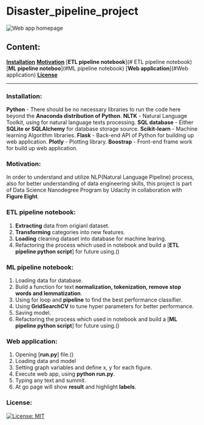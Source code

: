 # Disaster_pipeline_project
![**Web app homepage**]()

## Content:
[**Installation**](#Installation)
[**Motivation**](#Motivation)
[**ETL pipeline notebook**](# ETL pipeline notebook)
[**ML pipeline noteboo**](#ML pipeline notebook)
[**Web application**](#Web application)
[**License**](#License)

----------------------------------------------------------------------------------------------------------------------------
### Installation:
**Python** - There should be no necessary libraries to run the code here beyond the **Anaconda distribution of Python**. 
**NLTK** - Natural Language Toolkit, using for natural language texts processing.
**SQL database** - Either **SQLite or SQLAlchemy** for database storage source.
**Scikit-learn** - Machine learning Algorithm libraries.
**Flask** - Back-end API of Python for building up web application.
**Plotly** - Plotting library.
**Boostrap** - Front-end frame work for build up web application.

### Motivation:
In order to understand and utilize NLP(Natural Language Pipeline) process, also for better understanding of data engineering skills, this project is part of Data Science Nanodegree Program by Udacity in collaboration with **Figure Eight**. 

### ETL pipeline notebook:
1. **Extracting** data from origianl dataset.
2. **Transforming** categories into new features.
3. **Loading** cleaning dataset into database for machine learing. 
4. Refactoring the process which used in notebook and build a [**ETL pipeline python script**] for future using.() 

### ML pipeline notebook:
1. Loading data for database.
2. Build a function for text **normalization, tokenization, remove stop words and lemmatization**.
3. Using for loop and **pipeline** to find the best performance classifier.
4. Using **GridSearchCV** to tune hyper parameters for better performance.
5. Saving model.
6. Refactoring the process which used in notebook and build a [**ML pipeline python script**] for future using.() 

### Web application:
1. Opening [**run.py**] file.()
2. Loading data and model
3. Setting graph variables and define x, y for each figure.
4. Execute web app, using **python run.py**.
5. Typing any text and summit.
6. At go page will show **result** and highlight **labels**.

### License:
[![License: MIT](https://img.shields.io/badge/License-MIT-yellow.svg)](https://opensource.org/licenses/MIT)
